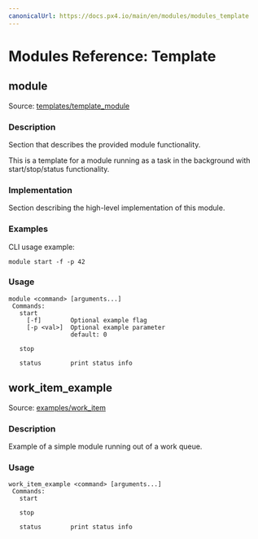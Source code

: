 ```yaml
---
canonicalUrl: https://docs.px4.io/main/en/modules/modules_template
---
```


# Modules Reference: Template

## module
Source: [templates/template_module](https://github.com/PX4/PX4-Autopilot/tree/release/1.14/src/templates/template_module)


### Description
Section that describes the provided module functionality.

This is a template for a module running as a task in the background with start/stop/status functionality.

### Implementation
Section describing the high-level implementation of this module.

### Examples
CLI usage example:
```
module start -f -p 42
```


<a id="module_usage"></a>
### Usage
```
module <command> [arguments...]
 Commands:
   start
     [-f]        Optional example flag
     [-p <val>]  Optional example parameter
                 default: 0

   stop

   status        print status info
```
## work_item_example
Source: [examples/work_item](https://github.com/PX4/PX4-Autopilot/tree/release/1.14/src/examples/work_item)


### Description
Example of a simple module running out of a work queue.


<a id="work_item_example_usage"></a>
### Usage
```
work_item_example <command> [arguments...]
 Commands:
   start

   stop

   status        print status info
```
